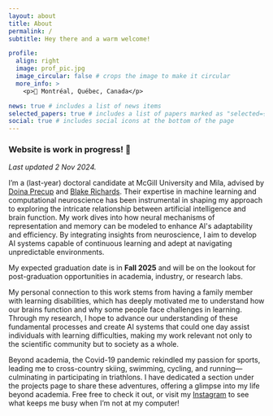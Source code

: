 ```yaml
---
layout: about
title: About
permalink: /
subtitle: Hey there and a warm welcome!

profile:
  align: right
  image: prof_pic.jpg
  image_circular: false # crops the image to make it circular
  more_info: >
    <p>📍 Montréal, Québec, Canada</p>

news: true # includes a list of news items
selected_papers: true # includes a list of papers marked as "selected={true}"
social: true # includes social icons at the bottom of the page
---
```


### Website is work in progress!  🚧
*Last updated 2 Nov 2024.*

I’m a (last-year) doctoral candidate at McGill University and Mila, advised by <a href='https://www.cs.mcgill.ca/~dprecup/'>Doina Precup</a> and <a href='https://linclab.mila.quebec/team/blake'>Blake Richards</a>. Their expertise in 
machine learning and computational neuroscience has been instrumental in shaping my approach to exploring the intricate 
relationship between artificial intelligence and brain function. My work dives into how neural mechanisms of representation 
and memory can be modeled to enhance AI's adaptability and efficiency. By integrating insights from neuroscience, I aim to 
develop AI systems capable of continuous learning and adept at navigating unpredictable environments. 

My expected graduation date is in **Fall 2025** and will be on the lookout for post-graduation opportunities in academia, industry, or research labs.

My personal connection to this work stems from having a family member with learning disabilities, which has deeply motivated me to 
understand how our brains function and why some people face challenges in learning. Through my research, I hope to advance our 
understanding of these fundamental processes and create AI systems that could one day assist individuals 
with learning difficulties, making my work relevant not only to the scientific community but to society as a whole.

Beyond academia, the Covid-19 pandemic rekindled my passion for sports, leading me to cross-country skiing, swimming, cycling, and 
running—culminating in participating in triathlons. I have dedicated a section under the projects page to share these adventures, offering a glimpse 
into my life beyond academia. Free free to check it out, or visit my <a href='https://www.instagram.com/raymondrchua/'>Instagram</a> 
to see what keeps me busy when I’m not at my computer!

